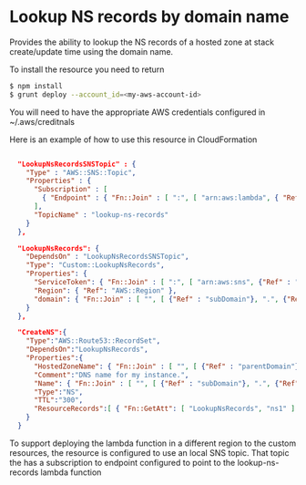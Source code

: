 # Lookup NS records by domain name

Provides the ability to lookup the NS records of a hosted zone at stack create/update time using the domain name.

To install the resource you need to return

```bash
$ npm install
$ grunt deploy --account_id=<my-aws-account-id>
```

You will need to have the appropriate AWS credentials configured in ~/.aws/creditnals

Here is an example of how to use this resource in CloudFormation

```json

  "LookupNsRecordsSNSTopic" : {
    "Type" : "AWS::SNS::Topic",
    "Properties" : {
      "Subscription" : [
        { "Endpoint" : { "Fn::Join" : [ ":", [ "arn:aws:lambda", { "Ref": "lambdaFunctionRegion" }, {"Ref": "AWS::AccountId"}, "function:lookup-ns-records" ] ]}, "Protocol" : "lambda" }
      ],
      "TopicName" : "lookup-ns-records"
    }
  },

  "LookupNsRecords": {
    "DependsOn" : "LookupNsRecordsSNSTopic",
    "Type": "Custom::LookupNsRecords",
    "Properties": {
      "ServiceToken": { "Fn::Join" : [ ":", [ "arn:aws:sns", {"Ref" : "AWS::Region"}, {"Ref": "AWS::AccountId"}, "lookup-ns-records" ] ]},
      "Region": { "Ref": "AWS::Region" },
      "domain": { "Fn::Join" : [ "", [ {"Ref" : "subDomain"}, ".", {"Ref" : "parentDomain"}]]}
    }
  },

  "CreateNS":{
    "Type":"AWS::Route53::RecordSet",
    "DependsOn":"LookupNsRecords",
    "Properties":{
      "HostedZoneName": { "Fn::Join" : [ "", [ {"Ref" : "parentDomain"}, "."]]},
      "Comment":"DNS name for my instance.",
      "Name": { "Fn::Join" : [ "", [ {"Ref" : "subDomain"}, ".", {"Ref" : "parentDomain"}]]},
      "Type":"NS",
      "TTL":"300",
      "ResourceRecords":[ { "Fn::GetAtt": [ "LookupNsRecords", "ns1" ] },{ "Fn::GetAtt": [ "LookupNsRecords", "ns2" ] },{ "Fn::GetAtt": [ "LookupNsRecords", "ns3" ] },{ "Fn::GetAtt": [ "LookupNsRecords", "ns4" ] } ]
    }
  }

```

To support deploying the lambda function in a different region to the custom resources, the resource is configured to use an local SNS topic. That topic the has a subscription to endpoint configured to point to the lookup-ns-records lambda function
